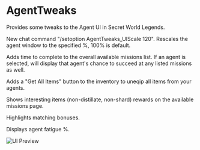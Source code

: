 # AgentTweaks

Provides some tweaks to the Agent UI in Secret World Legends.

New chat command "/setoption AgentTweaks_UIScale 120". Rescales the agent window to the specified %, 100% is default.

Adds time to complete to the overall available missions list. If an agent is selected, will display that agent's chance to succeed at any listed missions as well.

Adds a "Get All Items" button to the inventory to uneqip all items from your agents.

Shows interesting items (non-distillate, non-shard) rewards on the available missions page.

Highlights matching bonuses.

Displays agent fatigue %.

![UI Preview](https://i.imgur.com/BczIEBf.png)